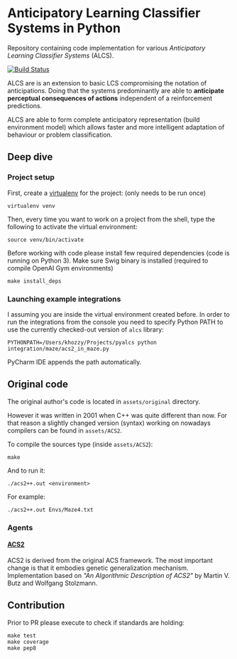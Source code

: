 # Anticipatory Learning Classifier Systems in Python
Repository containing code implementation for various *Anticipatory Learning Classifier Systems* (ALCS).

[![Build Status](https://travis-ci.org/ParrotPrediction/pyalcs.svg?branch=master)](https://travis-ci.org/ParrotPrediction/pyalcs)

ALCS are is an extension to basic LCS compromising the notation of anticipations. Doing that the systems predominantly are able to **anticipate perceptual consequences of actions** independent of a reinforcement predictions.
 
 ALCS are able to form complete anticipatory representation (build environment model) which allows faster
 and more intelligent adaptation of behaviour or problem classification.


## Deep dive

### Project setup

First, create a [virtualenv](https://virtualenv.pypa.io/) for the project:
(only needs to be run once)

    virtualenv venv

Then, every time you want to work on a project from the shell, type the
following to activate the virtual environment:

    source venv/bin/activate

Before working with code please install few required dependencies (code is running on Python 3). Make sure Swig binary is installed (required to compile OpenAI Gym environments)

    make install_deps

### Launching example integrations

I assuming you are inside the virtual environment created before.
In order to run the integrations from the console you need to
specify Python PATH to use the currently checked-out version
of `alcs` library:

    PYTHONPATH=/Users/khozzy/Projects/pyalcs python integration/maze/acs2_in_maze.py

PyCharm IDE appends the path automatically.

## Original code
The original author's code is located in `assets/original` directory.

However it was written in 2001 when C++ was quite different than now. For that reason a slightly changed version (syntax) working on nowadays compilers can be found in `assets/ACS2`.

To compile the sources type (inside `assets/ACS2`):

    make

And to run it:

    ./acs2++.out <environment>

For example:

    ./acs2++.out Envs/Maze4.txt

### Agents

#### [ACS2](alcs/acs2/ACS2.py)
ACS2 is derived from the original ACS framework. The most important change is that it embodies genetic generalization mechanism. Implementation based on *"An Algorithmic Description of ACS2"* by Martin V. Butz and Wolfgang Stolzmann.

## Contribution
Prior to PR please execute to check if standards are holding:

    make test
    make coverage
    make pep8
